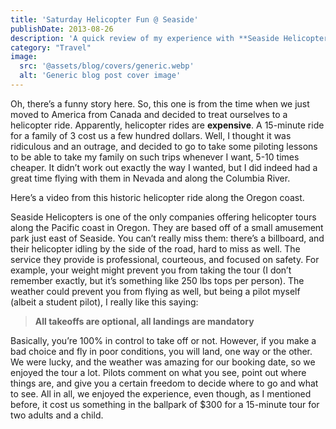 ```yaml
---
title: 'Saturday Helicopter Fun @ Seaside'
publishDate: 2013-08-26
description: 'A quick review of my experience with **Seaside Helicopters **and where I ended up flying with them just once.'
category: "Travel"
image:
  src: '@assets/blog/covers/generic.webp'
  alt: 'Generic blog post cover image'
---
```


Oh, there’s a funny story here. So, this one is from the time when we just moved to America from Canada and decided to treat ourselves to a helicopter ride. Apparently, helicopter rides are **expensive**. A 15-minute ride for a family of 3 cost us a few hundred dollars. Well, I thought it was ridiculous and an outrage, and decided to go to take some piloting lessons to be able to take my family on such trips whenever I want, 5-10 times cheaper. It didn’t work out exactly the way I wanted, but I did indeed had a great time flying with them in Nevada and along the Columbia River.

Here’s a video from this historic helicopter ride along the Oregon coast.

<!-- <YouTube youTubeId="rpSmobOhiVQ" /> -->

Seaside Helicopters is one of the only companies offering helicopter tours along the Pacific coast in Oregon. They are based off of a small amusement park just east of Seaside. You can’t really miss them: there’s a billboard, and their helicopter idling by the side of the road, hard to miss as well. The service they provide is professional, courteous, and focused on safety. For example, your weight might prevent you from taking the tour (I don’t remember exactly, but it’s something like 250 lbs tops per person). The weather could prevent you from flying as well, but being a pilot myself (albeit a student pilot), I really like this saying:

> **All takeoffs are optional, all landings are mandatory**

Basically, you’re 100% in control to take off or not. However, if you make a bad choice and fly in poor conditions, you will land, one way or the other. We were lucky, and the weather was amazing for our booking date, so we enjoyed the tour a lot. Pilots comment on what you see, point out where things are, and give you a certain freedom to decide where to go and what to see. All in all, we enjoyed the experience, even though, as I mentioned before, it cost us something in the ballpark of $300 for a 15-minute tour for two adults and a child.
